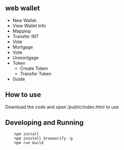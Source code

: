 ## web wallet 
- New Wallet.  
- View Wallet Info   
- Mappinp   
- Transfer INT  
- Vote  
 - Mortgage  
 - Vote  
 - Unmortgage  
- Token    
   - Create  Token  
   - Transfer Token   
- Guide 

## How to use 
Download the code and open  /public/index.html to use  

## Developing and Running
```
	npm install   
	npm insstall browserify -g  	
	npm run build
```
